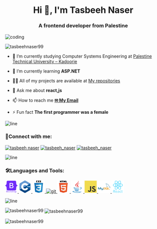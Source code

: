 <h1 align="center">Hi 👋, I'm Tasbeeh Naser</h1>
<h3 align="center">A frontend developer from Palestine </h3>
<img align="center" width="600" alt="coding" src="https://i.makeagif.com/media/4-05-2022/FvBVst.gif"/>
<p align="left"> <img src="https://komarev.com/ghpvc/?username=tasbeehnaser99&label=Profile%20views&color=0e75b6&style=flat" alt="tasbeehnaser99" /> </p>



- 🧠 I’m currently studying Computer Systems Engineering at [Palestine Technical University – Kadoorie](https://ptuk.edu.ps/ar/)

- 🌱 I’m currently learning **ASP.NET**

- 👨‍💻 All of my projects are available at [My repositories ](https://github.com/TasbeehNaser99?tab=repositories)

- 💬 Ask me about **react,js**

- 📫 How to reach me **[✉ My Email](tasbeehnaser2002@gmail.com)**

- ⚡ Fun fact **The first programmer was a female**
<img src="https://img95.699pic.com/photo/40153/3010.gif_wh300.gif" alt="line" width="500"/>
<h3 align="left">🔗Connect with me:</h3>

<p align="left">
<a href="https://linkedin.com/in/tasbeeh naser" target="blank"><img align="center" src="https://raw.githubusercontent.com/rahuldkjain/github-profile-readme-generator/master/src/images/icons/Social/linked-in-alt.svg" alt="tasbeeh naser" height="30" width="40" /></a>
<a href="https://instagram.com/tasbeeh_naser" target="blank"><img align="center" src="https://raw.githubusercontent.com/rahuldkjain/github-profile-readme-generator/master/src/images/icons/Social/instagram.svg" alt="tasbeeh_naser" height="30" width="40" /></a>
<a href="https://twitter.com/tasbeeh_naser" target="blank"><img align="center" src="https://raw.githubusercontent.com/rahuldkjain/github-profile-readme-generator/master/src/images/icons/Social/twitter.svg" alt="tasbeeh_naser" height="30" width="40" /></a>
</p>

<img src="https://img.pikbest.com/png-images/20190918/drawing-cartoon-flower-dividing-line-gif-dynamic-map-pink_2733818.png!bw700" alt="line" width="100"/>

<h3 align="left">🛠Languages and Tools:</h3>

<p align="left"> <a href="https://getbootstrap.com" target="_blank" rel="noreferrer"> <img src="https://raw.githubusercontent.com/devicons/devicon/master/icons/bootstrap/bootstrap-plain-wordmark.svg" alt="bootstrap" width="40" height="40"/> </a> <a href="https://www.w3schools.com/cpp/" target="_blank" rel="noreferrer"> <img src="https://raw.githubusercontent.com/devicons/devicon/master/icons/cplusplus/cplusplus-original.svg" alt="cplusplus" width="40" height="40"/> </a> <a href="https://www.w3schools.com/css/" target="_blank" rel="noreferrer"> <img src="https://raw.githubusercontent.com/devicons/devicon/master/icons/css3/css3-original-wordmark.svg" alt="css3" width="40" height="40"/> </a> <a href="https://git-scm.com/" target="_blank" rel="noreferrer"> <img src="https://www.vectorlogo.zone/logos/git-scm/git-scm-icon.svg" alt="git" width="40" height="40"/> </a> <a href="https://www.w3.org/html/" target="_blank" rel="noreferrer"> <img src="https://raw.githubusercontent.com/devicons/devicon/master/icons/html5/html5-original-wordmark.svg" alt="html5" width="40" height="40"/> </a> <a href="https://www.java.com" target="_blank" rel="noreferrer"> <img src="https://raw.githubusercontent.com/devicons/devicon/master/icons/java/java-original.svg" alt="java" width="40" height="40"/> </a> <a href="https://developer.mozilla.org/en-US/docs/Web/JavaScript" target="_blank" rel="noreferrer"> <img src="https://raw.githubusercontent.com/devicons/devicon/master/icons/javascript/javascript-original.svg" alt="javascript" width="40" height="40"/> </a> <a href="https://www.mysql.com/" target="_blank" rel="noreferrer"> <img src="https://raw.githubusercontent.com/devicons/devicon/master/icons/mysql/mysql-original-wordmark.svg" alt="mysql" width="40" height="40"/> </a> <a href="https://reactjs.org/" target="_blank" rel="noreferrer"> <img src="https://raw.githubusercontent.com/devicons/devicon/master/icons/react/react-original-wordmark.svg" alt="react" width="40" height="40"/> </a> </p>
<img src="https://img.pikbest.com/png-images/20190918/drawing-cartoon-flower-dividing-line-gif-dynamic-map-pink_2733818.png!bw700" alt="line" width="100"/>

<p><img align="left" src="https://github-readme-stats.vercel.app/api/top-langs?username=TasbeehNaser99&show_icons=true&locale=en&layout=compact" alt="tasbeehnaser99" /></p>

<p>&nbsp;<img align="center" src="https://github-readme-stats.vercel.app/api?username=TasbeehNaser99&show_icons=true&locale=en" alt="tasbeehnaser99" /></p>

<p><img align="center" src="https://github-readme-streak-stats.herokuapp.com/?user=TasbeehNaser99&" alt="tasbeehnaser99" /></p>
